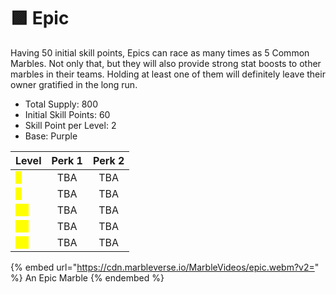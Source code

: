 # 🟪 Epic

Having 50 initial skill points, Epics can race as many times as 5 Common Marbles. Not only that, but they will also provide strong stat boosts to other marbles in their teams. Holding at least one of them will definitely leave their owner gratified in the long run.

* Total Supply: 800
* Initial Skill Points: 60
* Skill Point per Level: 2
* Base: Purple

| Level                                 | Perk 1 | Perk 2 |
| ------------------------------------- | :----: | :----: |
| <mark style="color:yellow;">1</mark>  |   TBA  |   TBA  |
| <mark style="color:yellow;">5</mark>  |   TBA  |   TBA  |
| <mark style="color:yellow;">10</mark> |   TBA  |   TBA  |
| <mark style="color:yellow;">15</mark> |   TBA  |   TBA  |
| <mark style="color:yellow;">20</mark> |   TBA  |   TBA  |

{% embed url="https://cdn.marbleverse.io/MarbleVideos/epic.webm?v2=" %}
An Epic Marble
{% endembed %}
